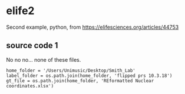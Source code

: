 # elife2

Second example, python, from
<https://elifesciences.org/articles/44753>


## source code 1

No no no... none of these files.

```
home_folder = '/Users/Unimusic/Desktop/Smith_Lab'
label_folder = os.path.join(home_folder, 'flipped prs 10.3.18')
gt_file = os.path.join(home_folder, 'REformatted Nuclear coordinates.xlsx')
```
	
